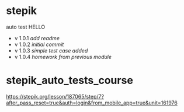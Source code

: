 # stepik
auto test
HELLO
+ v 1.0.1 *add readme*
+ v 1.0.2 *initial commit*
+ v 1.0.3 *simple test case added*
+ v 1.0.4 *homework from previous module*
# stepik_auto_tests_course
https://stepik.org/lesson/187065/step/7?after_pass_reset=true&auth=login&from_mobile_app=true&unit=161976
